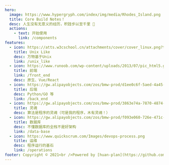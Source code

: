 ```yaml
---
hero:
  image: https://www.hypergryph.com/index/img/media/Rhodes_Island.png
  title: Core Build Notes！
  desc: 人生没有无意义的经历，积跬步以至千里 📖
  actions:
    - text: 开始使用
      link: /components
features:
  - icon: https://atts.w3cschool.cn/attachments/cover/cover_linux.png?t=1578642945&imageView2/1/w/150/h/84
    title: Unix Like
    desc: 万物基于Unix
    link: /unix_like
  - icon: https://www.runoob.com/wp-content/uploads/2013/07/pic_html5.gif
    title: 前端
    link: /front_end
    desc: 原生、Vue/React
  - icon: https://gw.alipayobjects.com/zos/bmw-prod/d1ee0c6f-5aed-4a45-a507-339a4bfe076c/k7bjsocq_w144_h144.png
    title: 后端
    desc: Python/GO 等
    link: /back_end
  - icon: https://gw.alipayobjects.com/zos/bmw-prod/3863e74a-7870-4874-b1e1-00a8cdf47684/kj9t7ww3_w144_h144.png
    title: 灵魂
    desc: 算法是程序的灵魂（可是我的程序，木有灵魂！）
  - icon: https://gw.alipayobjects.com/zos/bmw-prod/f093e060-726e-471c-a53e-e988ed3f560c/kj9t9sk7_w144_h144.png
    title: 数据库
    desc: 不懂数据库的全栈不是好架构
    link: /data-base
  - icon: https://www.quickscrum.com/Images/devops-process.png
    title: 运维
    desc: 程序运行的基石
    link: /operations
footer: Copyright © 2021<br />Powered by [huan-plan](https://github.com/IgarashiToure/HuanPlan)
---
```

